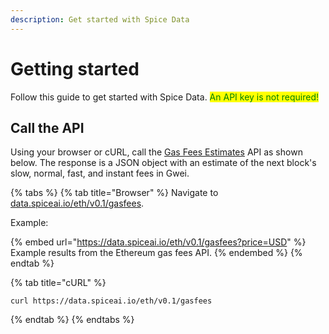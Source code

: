 ```yaml
---
description: Get started with Spice Data
---
```


# Getting started

Follow this guide to get started with Spice Data. <mark style="color:green;">An API key is not required!</mark>

## Call the API

Using your browser or cURL, call the [Gas Fees Estimates](api/interpretations/gas-fees.md#get-gas-fee-estimates) API as shown below. The response is a JSON object with an estimate of the next block's slow, normal, fast, and instant fees in Gwei.

{% tabs %}
{% tab title="Browser" %}
Navigate to [data.spiceai.io/eth/v0.1/gasfees](https://data.spiceai.io/eth/v0.1/gasfees).



Example:

{% embed url="https://data.spiceai.io/eth/v0.1/gasfees?price=USD" %}
Example results from the Ethereum gas fees API.
{% endembed %}
{% endtab %}

{% tab title="cURL" %}
```
curl https://data.spiceai.io/eth/v0.1/gasfees
```
{% endtab %}
{% endtabs %}

